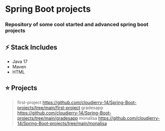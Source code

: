 # Spring Boot projects

### Repository of some cool started and advanced spring boot projects 

## ⚡️ Stack Includes 
- Java 17
- Maven
- HTML


## ⭐️ Projects 
> first-project https://github.com/cloudjerry-14/Spring-Boot-projects/tree/main/first-project
> gradesapp https://github.com/cloudjerry-14/Spring-Boot-projects/tree/main/gradesapp
> monalisa https://github.com/cloudjerry-14/Spring-Boot-projects/tree/main/monalisa
